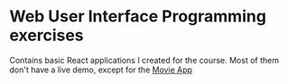 # Web User Interface Programming exercises

Contains basic React applications I created for the course. Most of them don't have a live demo, except for the [Movie App](https://student.labranet.jamk.fi/~AA3739/wuip-exercises/movies-app/build/)
